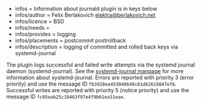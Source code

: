 - infos = Information about journald plugin is in keys below
- infos/author = Felix Berlakovich <elektra@berlakovich.net>
- infos/licence = BSD
- infos/needs =
- infos/provides = logging
- infos/placements = postcommit postrollback
- infos/description = logging of committed and rolled back keys via systemd-journal

The plugin logs successful and failed write attempts via the systemd journal daemon (systemd-journal). 
See the [systemd-journal manpage](http://www.freedesktop.org/software/systemd/man/systemd-journald.service.html) for more information about systemd-journal.
Errors are reported with priority 3 (error priority) and use the message ID `fb3928ea453048649c61d62619847ef6`.
Successful writes are reported with priority 5 (notice priority) and use the message ID `fc65eab25c18463f97e4f9b61ea31eae`. 
